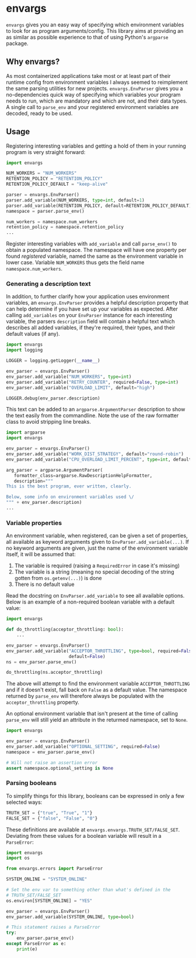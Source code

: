 # envargs

`envargs` gives you an easy way of specifying which environment variables to
look for as program arguments/config. This library aims at providing an as 
similar as possible experience to that of using Python's `argparse` package.

## Why envargs?
As most containerized applications take most or at least part of their 
runtime config from environment variables I always seemed to reimplement the 
same parsing utilities for new projects. `envargs.EnvParser` gives you a 
no-dependencies quick way of specifying which variables your program needs 
to run, which are mandatory and which are not, and their data types. A 
single call to `parse_env` and your registered environment variables are 
decoded, ready to be used.

## Usage
Registering interesting variables and getting a hold of them in your running
program is very straight forward:
```python
import envargs

NUM_WORKERS = "NUM_WORKERS"
RETENTION_POLICY = "RETENTION_POLICY"
RETENTION_POLICY_DEFAULT = "keep-alive"

parser = envargs.EnvParser()
parser.add_variable(NUM_WORKERS, type=int, default=1)
parser.add_variable(RETENTION_POLICY, default=RETENTION_POLICY_DEFAULT)
namespace = parser.parse_env()

num_workers = namespace.num_workers
retention_policy = namespace.retention_policy
...
```
Register interesting variables with `add_variable` and call `parse_env()` to 
obtain a populated namespace. The namespace will have one property per found 
*registered* variable, named the same as the environment variable in lower 
case. Variable `NUM_WORKERS` thus gets the field name `namespace.num_workers`.

### Generating a description text
In addition, to further clarify how your 
application uses environment variables, an `envargs.EnvParser` provides a 
helpful description property that can help determine if you have set up your 
variables as expected. After calling `add_variables` on your `EnvParser` 
instance for each interesting variable, the parsers `description` field will 
contain a helpful text which describes all added variables, if they're 
required, their types, and their default values (if any).

```python
import envargs
import logging

LOGGER = logging.getLogger(__name__)

env_parser = envargs.EnvParser()
env_parser.add_variable("NUM_WORKERS", type=int)
env_parser.add_variable("RETRY_COUNTER", required=False, type=int)
env_parser.add_variable("OVERLOAD_LIMIT", default="high")

LOGGER.debug(env_parser.description)
```
This text can be added to an `argparse.ArgumentParser` description to show 
the text easily from the commandline. Note the use of the raw formatter 
class to avoid stripping line breaks.
```python
import argparse
import envargs

env_parser = envargs.EnvParser()
env_parser.add_variable("WORK_DIST_STRATEGY", default="round-robin")
env_parser.add_variable("CPU_OVERLOAD_LIMIT_PERCENT", type=int, default=80)

arg_parser = argparse.ArgumentParser(
   formatter_class=argparse.RawDescriptionHelpFormatter,
   description="""
This is the best program, ever written, clearly.

Below, some info on environment variables used \/
""" + env_parser.description)
...
```

### Variable properties
An environment variable, when registered, can be given a set of properties, 
all available as keyword arguments given to `EnvParser.add_variable(...)`. 
If no keyword arguments are given, just the name of the environment variable 
itself, it will be assumed that:
1. The variable is required (raising a `RequiredError` in case it's missing)
2. The variable is a string (meaning no special decoding of the string 
   gotten from `os.getenv(...)`) is done
3. There is no default value

Read the docstring on `EnvParser.add_variable` to see all available options. 
Below is an example of a non-required boolean variable with a default value:

```python
import envargs

def do_throttling(acceptor_throttling: bool):
    ...

env_parser = envargs.EnvParser()
env_parser.add_variable("ACCEPTOR_THROTTLING", type=bool, required=False, 
                        default=False)
ns = env_parser.parse_env()

do_throttling(ns.acceptor_throttling)
```
The above will attempt to find the environment variable 
`ACCEPTOR_THROTTLING` and if it doesn't exist, fall back on `False` as a 
default value. The namespace returned by `parse_env` will therefore always 
be populated with the `acceptor_throttling` property.

An optional environment variable that isn't present at the time of calling 
`parse_env` will still yield an attribute in the returmed namespace, set to 
`None`.

```python
import envargs

env_parser = envargs.EnvParser()
env_parser.add_variable("OPTIONAL_SETTING", required=False)
namespace = env_parser.parse_env()

# Will not raise an assertion error
assert namespace.optional_setting is None
```

### Parsing booleans
To simplify things for this library, booleans can be expressed in only a few 
selected ways:
```python
TRUTH_SET = {"true", "True", "1"}
FALSE_SET = {"false", "False", "0"}
```
These definitions are available at `envargs.envargs.TRUTH_SET/FALSE_SET`. 
Deviating from these values for a boolean variable will result in a 
`ParseError`:

```python
import envargs
import os

from envargs.errors import ParseError

SYSTEM_ONLINE = "SYSTEM_ONLINE"

# Set the env var to something other than what's defined in the 
# TRUTH_SET/FALSE_SET
os.environ[SYSTEM_ONLINE] = "YES"

env_parser = envargs.EnvParser()
env_parser.add_variable(SYSTEM_ONLINE, type=bool)

# This statement raises a ParseError
try:
    env_parser.parse_env()
except ParseError as e:
    print(e)
```
